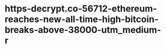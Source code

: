# https-decrypt.co-56712-ethereum-reaches-new-all-time-high-bitcoin-breaks-above-38000-utm_medium-r
